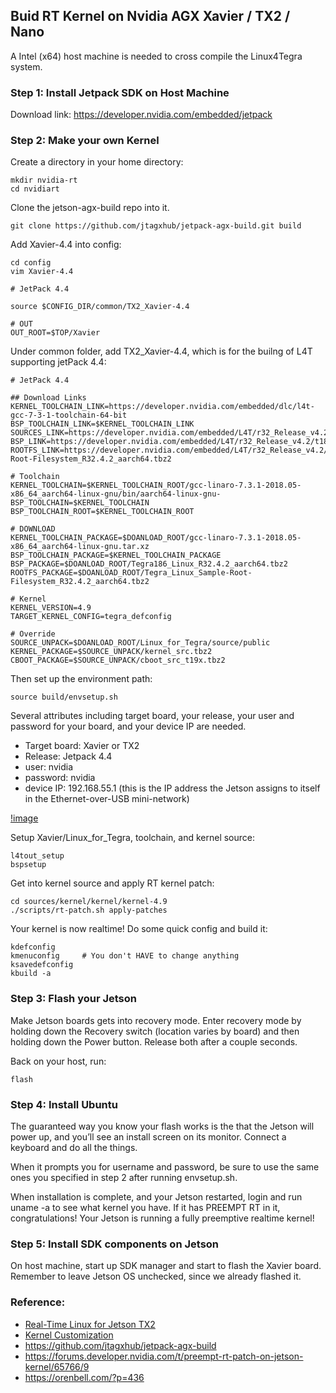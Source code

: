 ## Buid RT Kernel on Nvidia AGX Xavier / TX2 / Nano

A Intel (x64) host machine is needed to cross compile the Linux4Tegra system. 

### Step 1: Install Jetpack SDK on Host Machine
Download link: https://developer.nvidia.com/embedded/jetpack

### Step 2: Make your own Kernel
Create a directory in your home directory:
```
mkdir nvidia-rt
cd nvidiart
```
Clone the jetson-agx-build repo into it.
```
git clone https://github.com/jtagxhub/jetpack-agx-build.git build
```
Add Xavier-4.4 into config:
```
cd config
vim Xavier-4.4
```
```
# JetPack 4.4

source $CONFIG_DIR/common/TX2_Xavier-4.4

# OUT
OUT_ROOT=$TOP/Xavier
```
Under common folder, add TX2_Xavier-4.4, which is for the builng of L4T supporting jetPack 4.4:
```
# JetPack 4.4

## Download Links
KERNEL_TOOLCHAIN_LINK=https://developer.nvidia.com/embedded/dlc/l4t-gcc-7-3-1-toolchain-64-bit
BSP_TOOLCHAIN_LINK=$KERNEL_TOOLCHAIN_LINK
SOURCES_LINK=https://developer.nvidia.com/embedded/L4T/r32_Release_v4.2/Sources/T186/public_sources.tbz2
BSP_LINK=https://developer.nvidia.com/embedded/L4T/r32_Release_v4.2/t186ref_release_aarch64/Tegra186_Linux_R32.4.2_aarch64.tbz2
ROOTFS_LINK=https://developer.nvidia.com/embedded/L4T/r32_Release_v4.2/t186ref_release_aarch64/Tegra_Linux_Sample-Root-Filesystem_R32.4.2_aarch64.tbz2

# Toolchain
KERNEL_TOOLCHAIN=$KERNEL_TOOLCHAIN_ROOT/gcc-linaro-7.3.1-2018.05-x86_64_aarch64-linux-gnu/bin/aarch64-linux-gnu-
BSP_TOOLCHAIN=$KERNEL_TOOLCHAIN
BSP_TOOLCHAIN_ROOT=$KERNEL_TOOLCHAIN_ROOT

# DOWNLOAD
KERNEL_TOOLCHAIN_PACKAGE=$DOANLOAD_ROOT/gcc-linaro-7.3.1-2018.05-x86_64_aarch64-linux-gnu.tar.xz
BSP_TOOLCHAIN_PACKAGE=$KERNEL_TOOLCHAIN_PACKAGE
BSP_PACKAGE=$DOANLOAD_ROOT/Tegra186_Linux_R32.4.2_aarch64.tbz2
ROOTFS_PACKAGE=$DOANLOAD_ROOT/Tegra_Linux_Sample-Root-Filesystem_R32.4.2_aarch64.tbz2

# Kernel
KERNEL_VERSION=4.9
TARGET_KERNEL_CONFIG=tegra_defconfig

# Override
SOURCE_UNPACK=$DOANLOAD_ROOT/Linux_for_Tegra/source/public
KERNEL_PACKAGE=$SOURCE_UNPACK/kernel_src.tbz2
CBOOT_PACKAGE=$SOURCE_UNPACK/cboot_src_t19x.tbz2
```
Then set up the environment path:
```
source build/envsetup.sh
```
Several attributes including target board, your release, your user and password for your board, and your device IP are needed.
 * Target board: Xavier or TX2
 * Release: Jetpack 4.4
 * user: nvidia
 * password: nvidia
 * device IP: 192.168.55.1 (this is the IP address the Jetson assigns to itself in the Ethernet-over-USB mini-network)

[!image](https://github.com/waggle-sensor/summer2020/blob/master/liu/image/Screenshot%20from%202020-06-08%2011-01-25.png)

Setup Xavier/Linux_for_Tegra, toolchain, and kernel source:
```
l4tout_setup
bspsetup
```
Get into kernel source and apply RT kernel patch:
```
cd sources/kernel/kernel/kernel-4.9
./scripts/rt-patch.sh apply-patches
```
Your kernel is now realtime! Do some quick config and build it:
```
kdefconfig
kmenuconfig     # You don't HAVE to change anything
ksavedefconfig
kbuild -a
```
### Step 3: Flash your Jetson

Make Jetson boards gets into recovery mode. Enter recovery mode by holding down the Recovery switch (location varies by board) and then holding down the Power button. Release both after a couple seconds.

Back on your host, run:
```
flash
```
### Step 4: Install Ubuntu
The guaranteed way you know your flash works is the that the Jetson will power up, and you’ll see an install screen on its monitor. Connect a keyboard and do all the things.

When it prompts you for username and password, be sure to use the same ones you specified in step 2 after running envsetup.sh.

When installation is complete, and your Jetson restarted, login and run uname -a to see what kernel you have. If it has PREEMPT RT in it, congratulations! Your Jetson is running a fully preemptive realtime kernel!

### Step 5: Install SDK components on Jetson

On host machine, start up SDK manager and start to flash the Xavier board. Remember to leave Jetson OS unchecked, since we already flashed it.

### Reference:
 - [Real-Time Linux for Jetson TX2](https://github.com/kozyilmaz/nvidia-jetson-rt/blob/master/docs/README.03-realtime.md#copy-binaries-to-l4t-for-deployment)
 - [Kernel Customization](https://docs.nvidia.com/jetson/l4t/index.html#page/Tegra%2520Linux%2520Driver%2520Package%2520Development%2520Guide%2Fkernel_custom.html)
 - https://github.com/jtagxhub/jetpack-agx-build
 - https://forums.developer.nvidia.com/t/preempt-rt-patch-on-jetson-kernel/65766/9
 - https://orenbell.com/?p=436
